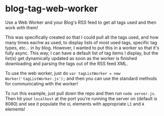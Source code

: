 # blog-tag-web-worker
Use a Web Worker and your Blog's RSS feed to get all tags used and then work with them!

This was specifically created so that I could pull all the tags used, and how many times eachw as used, to display lists of most used tags, specific tag types, etc... in by blog.  However, I wanted to put this in a worker so that it's fully async.  This way, I can have a default list of tag items I display, but the list(s) get dynamically updated as soon as the worker is finished downloading and parsing the tags out of the RSS feed XML.

To use the web worker, just do `var tagListWorker = new Worker('tagListWorker.js');` and then you can use the standard methods for communicating with the worker!

To run this example, just pull down the repo and then run `node server.js`. Then hit your `localhost` at the port you're running the server on (default is 8080) and see it populate the `UL` elements with appropriate `LI` and `A` elements!
